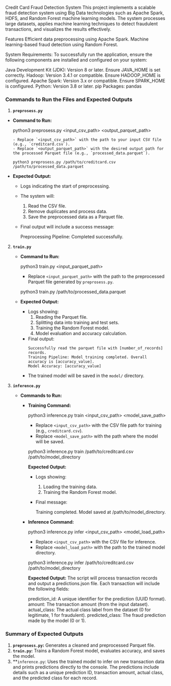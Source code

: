 Credit Card Fraud Detection System
This project implements a scalable fraud detection system using Big Data technologies such as Apache Spark, HDFS, and Random Forest machine learning models. The system processes large datasets, applies machine learning techniques to detect fraudulent transactions, and visualizes the results effectively.

Features
Efficient data preprocessing using Apache Spark.
Machine learning-based fraud detection using Random Forest.

System Requirements:
To successfully run the application, ensure the following components are installed and configured on your system:

Java Development Kit (JDK): Version 8 or later.
Ensure JAVA_HOME is set correctly.
Hadoop: Version 3.4.1 or compatible.
Ensure HADOOP_HOME is configured.
Apache Spark: Version 3.x or compatible.
Ensure SPARK_HOME is configured.
Python: Version 3.8 or later.
pip Packages:
pandas

### Commands to Run the Files and Expected Outputs


 1. **`preprosess.py`**
   - **Command to Run:**

     python3 preprosess.py <input_csv_path> <output_parquet_path>
     ```
     - Replace `<input_csv_path>` with the path to your input CSV file (e.g., `creditcard.csv`).
     - Replace `<output_parquet_path>` with the desired output path for the processed Parquet file (e.g., `processed_data.parquet`).

     python3 preprosess.py /path/to/creditcard.csv /path/to/processed_data.parquet
     ```

   - **Expected Output:**
     - Logs indicating the start of preprocessing.
     - The system will:
       1. Read the CSV file.
       2. Remove duplicates and process data.
       3. Save the preprocessed data as a Parquet file.
     - Final output will include a success message:
      
       Preprocessing Pipeline: Completed successfully.
   


2. **`train.py`**
   - **Command to Run:**
 
     python3 train.py <input_parquet_path>
 
     - Replace `<input_parquet_path>` with the path to the preprocessed Parquet file generated by `preprosess.py`.

   
     python3 train.py /path/to/processed_data.parquet


   - **Expected Output:**
     - Logs showing:
       1. Reading the Parquet file.
       2. Splitting data into training and test sets.
       3. Training the Random Forest model.
       4. Model evaluation and accuracy calculation.
     - Final output:
       ```
       Successfully read the parquet file with [number_of_records] records.
       Training Pipeline: Model training completed. Overall accuracy is [accuracy_value].
       Model Accuracy: [accuracy_value]
       ```
     - The trained model will be saved in the `model/` directory.


3. **`inference.py`**
   - **Commands to Run:**
     - **Training Command:**

       python3 inference.py train <input_csv_path> <model_save_path>
   
       - Replace `<input_csv_path>` with the CSV file path for training (e.g., `creditcard.csv`).
       - Replace `<model_save_path>` with the path where the model will be saved.

       
       python3 inference.py train /path/to/creditcard.csv /path/to/model_directory
   

       **Expected Output:**
       - Logs showing:
         1. Loading the training data.
         2. Training the Random Forest model.
       - Final message:
    
         Training completed. Model saved at /path/to/model_directory.
        

     - **Inference Command:**
    
       python3 inference.py infer <input_csv_path> <model_load_path>
   
       - Replace `<input_csv_path>` with the CSV file for inference.
       - Replace `<model_load_path>` with the path to the trained model directory.

   
       python3 inference.py infer /path/to/creditcard.csv /path/to/model_directory
    

       **Expected Output:**
        The script will process transaction records and output a predictions.json file. Each transaction will include the following fields:

        prediction_id: A unique identifier for the prediction (UUID format).
        amount: The transaction amount (from the input dataset).
        actual_class: The actual class label from the dataset (0 for legitimate, 1 for fraudulent).
        predicted_class: The fraud prediction made by the model (0 or 1).
   


### Summary of Expected Outputs
1. **`preprosess.py`:** Generates a cleaned and preprocessed Parquet file.
2. **`train.py`:** Trains a Random Forest model, evaluates accuracy, and saves the model.
3. **`inference.py`: Uses the trained model to infer on new transaction data and prints predictions directly to the console. The predictions include details such as a unique prediction ID, transaction amount, actual class, and the predicted class for each record.
